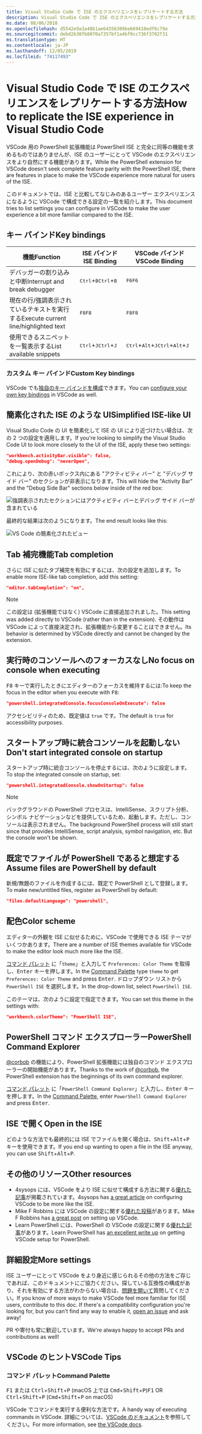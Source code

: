 ```yaml
---
title: Visual Studio Code で ISE のエクスペリエンスをレプリケートする方法
description: Visual Studio Code で ISE のエクスペリエンスをレプリケートする方法
ms.date: 08/06/2018
ms.openlocfilehash: d5542e9a3a48b1ae64356309be669418edf6c79e
ms.sourcegitcommit: debd2b38fb8070a7357bf1a4bf9cc736f3702f31
ms.translationtype: HT
ms.contentlocale: ja-JP
ms.lasthandoff: 12/05/2019
ms.locfileid: "74117493"
---
```

# <a name="how-to-replicate-the-ise-experience-in-visual-studio-code"></a><span data-ttu-id="2e50b-103">Visual Studio Code で ISE のエクスペリエンスをレプリケートする方法</span><span class="sxs-lookup"><span data-stu-id="2e50b-103">How to replicate the ISE experience in Visual Studio Code</span></span>

<span data-ttu-id="2e50b-104">VSCode 用の PowerShell 拡張機能は PowerShell ISE と完全に同等の機能を求めるものではありませんが、ISE のユーザーにとって VSCode のエクスペリエンスをより自然にする機能があります。</span><span class="sxs-lookup"><span data-stu-id="2e50b-104">While the PowerShell extension for VSCode doesn't seek complete feature parity with the PowerShell ISE, there are features in place to make the VSCode experience more natural for users of the ISE.</span></span>

<span data-ttu-id="2e50b-105">このドキュメントでは、ISE と比較してなじみのあるユーザー エクスペリエンスになるように VSCode で構成できる設定の一覧を紹介します。</span><span class="sxs-lookup"><span data-stu-id="2e50b-105">This document tries to list settings you can configure in VSCode to make the user experience a bit more familiar compared to the ISE.</span></span>

## <a name="key-bindings"></a><span data-ttu-id="2e50b-106">キー バインド</span><span class="sxs-lookup"><span data-stu-id="2e50b-106">Key bindings</span></span>

| <span data-ttu-id="2e50b-107">機能</span><span class="sxs-lookup"><span data-stu-id="2e50b-107">Function</span></span>                              | <span data-ttu-id="2e50b-108">ISE バインド</span><span class="sxs-lookup"><span data-stu-id="2e50b-108">ISE Binding</span></span>                  | <span data-ttu-id="2e50b-109">VSCode バインド</span><span class="sxs-lookup"><span data-stu-id="2e50b-109">VSCode Binding</span></span>                              |
| ----------------                      | -----------                  | --------------                              |
| <span data-ttu-id="2e50b-110">デバッガーの割り込みと中断</span><span class="sxs-lookup"><span data-stu-id="2e50b-110">Interrupt and break debugger</span></span>          | <span data-ttu-id="2e50b-111"><kbd>Ctrl</kbd>+<kbd>B</kbd></span><span class="sxs-lookup"><span data-stu-id="2e50b-111"><kbd>Ctrl</kbd>+<kbd>B</kbd></span></span> | <span data-ttu-id="2e50b-112"><kbd>F6</kbd></span><span class="sxs-lookup"><span data-stu-id="2e50b-112"><kbd>F6</kbd></span></span>                               |
| <span data-ttu-id="2e50b-113">現在の行/強調表示されているテキストを実行する</span><span class="sxs-lookup"><span data-stu-id="2e50b-113">Execute current line/highlighted text</span></span> | <span data-ttu-id="2e50b-114"><kbd>F8</kbd></span><span class="sxs-lookup"><span data-stu-id="2e50b-114"><kbd>F8</kbd></span></span>                | <span data-ttu-id="2e50b-115"><kbd>F8</kbd></span><span class="sxs-lookup"><span data-stu-id="2e50b-115"><kbd>F8</kbd></span></span>                               |
| <span data-ttu-id="2e50b-116">使用できるスニペットを一覧表示する</span><span class="sxs-lookup"><span data-stu-id="2e50b-116">List available snippets</span></span>               | <span data-ttu-id="2e50b-117"><kbd>Ctrl</kbd>+<kbd>J</kbd></span><span class="sxs-lookup"><span data-stu-id="2e50b-117"><kbd>Ctrl</kbd>+<kbd>J</kbd></span></span> | <span data-ttu-id="2e50b-118"><kbd>Ctrl</kbd>+<kbd>Alt</kbd>+<kbd>J</kbd></span><span class="sxs-lookup"><span data-stu-id="2e50b-118"><kbd>Ctrl</kbd>+<kbd>Alt</kbd>+<kbd>J</kbd></span></span> |

### <a name="custom-key-bindings"></a><span data-ttu-id="2e50b-119">カスタム キー バインド</span><span class="sxs-lookup"><span data-stu-id="2e50b-119">Custom Key bindings</span></span>

<span data-ttu-id="2e50b-120">VSCode でも[独自のキー バインドを構成](https://code.visualstudio.com/docs/getstarted/keybindings#_custom-keybindings-for-refactorings)できます。</span><span class="sxs-lookup"><span data-stu-id="2e50b-120">You can [configure your own key bindings](https://code.visualstudio.com/docs/getstarted/keybindings#_custom-keybindings-for-refactorings) in VSCode as well.</span></span>

## <a name="simplified-ise-like-ui"></a><span data-ttu-id="2e50b-121">簡素化された ISE のような UI</span><span class="sxs-lookup"><span data-stu-id="2e50b-121">Simplified ISE-like UI</span></span>

<span data-ttu-id="2e50b-122">Visual Studio Code の UI を簡素化して ISE の UI により近づけたい場合は、次の 2 つの設定を適用します。</span><span class="sxs-lookup"><span data-stu-id="2e50b-122">If you're looking to simplify the Visual Studio Code UI to look more closely to the UI of the ISE, apply these two settings:</span></span>

```json
"workbench.activityBar.visible": false,
"debug.openDebug": "neverOpen",
```

<span data-ttu-id="2e50b-123">これにより、次の赤いボックス内にある "アクティビティ バー" と "デバッグ サイド バー" のセクションが非表示になります。</span><span class="sxs-lookup"><span data-stu-id="2e50b-123">This will hide the "Activity Bar" and the "Debug Side Bar" sections below inside of the red box:</span></span>

![強調表示されたセクションにはアクティビティ バーとデバッグ サイド バーが含まれている](images/How-To-Replicate-the-ISE-Experience-In-VSCode/1-highlighted-sidebar.png)

<span data-ttu-id="2e50b-125">最終的な結果は次のようになります。</span><span class="sxs-lookup"><span data-stu-id="2e50b-125">The end result looks like this:</span></span>

![VS Code の簡素化されたビュー](images/How-To-Replicate-the-ISE-Experience-In-VSCode/2-simplified-ui.png)

## <a name="tab-completion"></a><span data-ttu-id="2e50b-127">Tab 補完機能</span><span class="sxs-lookup"><span data-stu-id="2e50b-127">Tab completion</span></span>

<span data-ttu-id="2e50b-128">さらに ISE に似たタブ補完を有効にするには、次の設定を追加します。</span><span class="sxs-lookup"><span data-stu-id="2e50b-128">To enable more ISE-like tab completion, add this setting:</span></span>

```json
"editor.tabCompletion": "on",
```

> [!NOTE]
> <span data-ttu-id="2e50b-129">この設定は (拡張機能ではなく) VSCode に直接追加されました。</span><span class="sxs-lookup"><span data-stu-id="2e50b-129">This setting was added directly to VSCode (rather than in the extension).</span></span> <span data-ttu-id="2e50b-130">その動作は VSCode によって直接決定され、拡張機能から変更することはできません。</span><span class="sxs-lookup"><span data-stu-id="2e50b-130">Its behavior is determined by VSCode directly and cannot be changed by the extension.</span></span>

## <a name="no-focus-on-console-when-executing"></a><span data-ttu-id="2e50b-131">実行時のコンソールへのフォーカスなし</span><span class="sxs-lookup"><span data-stu-id="2e50b-131">No focus on console when executing</span></span>

<span data-ttu-id="2e50b-132"><kbd>F8</kbd> キーで実行したときにエディターのフォーカスを維持するには:</span><span class="sxs-lookup"><span data-stu-id="2e50b-132">To keep the focus in the editor when you execute with <kbd>F8</kbd>:</span></span>

```json
"powershell.integratedConsole.focusConsoleOnExecute": false
```

<span data-ttu-id="2e50b-133">アクセシビリティのため、既定値は `true` です。</span><span class="sxs-lookup"><span data-stu-id="2e50b-133">The default is `true` for accessibility purposes.</span></span>

## <a name="dont-start-integrated-console-on-startup"></a><span data-ttu-id="2e50b-134">スタートアップ時に統合コンソールを起動しない</span><span class="sxs-lookup"><span data-stu-id="2e50b-134">Don't start integrated console on startup</span></span>

<span data-ttu-id="2e50b-135">スタートアップ時に統合コンソールを停止するには、次のように設定します。</span><span class="sxs-lookup"><span data-stu-id="2e50b-135">To stop the integrated console on startup, set:</span></span>

```json
"powershell.integratedConsole.showOnStartup": false
```

> [!NOTE]
> <span data-ttu-id="2e50b-136">バックグラウンドの PowerShell プロセスは、IntelliSense、スクリプト分析、シンボル ナビゲーションなどを提供しているため、起動します。ただし、コンソールは表示されません。</span><span class="sxs-lookup"><span data-stu-id="2e50b-136">The background PowerShell process will still start since that provides IntelliSense, script analysis, symbol navigation, etc. But the console won't be shown.</span></span>

## <a name="assume-files-are-powershell-by-default"></a><span data-ttu-id="2e50b-137">既定でファイルが PowerShell であると想定する</span><span class="sxs-lookup"><span data-stu-id="2e50b-137">Assume files are PowerShell by default</span></span>

<span data-ttu-id="2e50b-138">新規/無題のファイルを作成するには、既定で PowerShell として登録します。</span><span class="sxs-lookup"><span data-stu-id="2e50b-138">To make new/untitled files, register as PowerShell by default:</span></span>

```json
"files.defaultLanguage": "powershell",
```

## <a name="color-scheme"></a><span data-ttu-id="2e50b-139">配色</span><span class="sxs-lookup"><span data-stu-id="2e50b-139">Color scheme</span></span>

<span data-ttu-id="2e50b-140">エディターの外観を ISE に似せるために、VSCode で使用できる ISE テーマがいくつかあります。</span><span class="sxs-lookup"><span data-stu-id="2e50b-140">There are a number of ISE themes available for VSCode to make the editor look much more like the ISE.</span></span>

<span data-ttu-id="2e50b-141">[コマンド パレット] に「`theme`」と入力して `Preferences: Color Theme` を取得し、<kbd>Enter</kbd> キーを押します。</span><span class="sxs-lookup"><span data-stu-id="2e50b-141">In the [Command Palette] type `theme` to get `Preferences: Color Theme` and press <kbd>Enter</kbd>.</span></span>
<span data-ttu-id="2e50b-142">ドロップダウン リストから `PowerShell ISE` を選択します。</span><span class="sxs-lookup"><span data-stu-id="2e50b-142">In the drop-down list, select `PowerShell ISE`.</span></span>

<span data-ttu-id="2e50b-143">このテーマは、次のように設定で指定できます。</span><span class="sxs-lookup"><span data-stu-id="2e50b-143">You can set this theme in the settings with:</span></span>

```json
"workbench.colorTheme": "PowerShell ISE",
```

## <a name="powershell-command-explorer"></a><span data-ttu-id="2e50b-144">PowerShell コマンド エクスプローラー</span><span class="sxs-lookup"><span data-stu-id="2e50b-144">PowerShell Command Explorer</span></span>

<span data-ttu-id="2e50b-145">[@corbob](https://github.com/corbob) の機能により、PowerShell 拡張機能には独自のコマンド エクスプローラーの開始機能があります。</span><span class="sxs-lookup"><span data-stu-id="2e50b-145">Thanks to the work of [@corbob](https://github.com/corbob), the PowerShell extension has the beginnings of its own command explorer.</span></span>

<span data-ttu-id="2e50b-146">[コマンド パレット] に「`PowerShell Command Explorer`」と入力し、<kbd>Enter</kbd> キーを押します。</span><span class="sxs-lookup"><span data-stu-id="2e50b-146">In the [Command Palette], enter `PowerShell Command Explorer` and press <kbd>Enter</kbd>.</span></span>

## <a name="open-in-the-ise"></a><span data-ttu-id="2e50b-147">ISE で開く</span><span class="sxs-lookup"><span data-stu-id="2e50b-147">Open in the ISE</span></span>

<span data-ttu-id="2e50b-148">どのような方法でも最終的には ISE でファイルを開く場合は、<kbd>Shift</kbd>+<kbd>Alt</kbd>+<kbd>P</kbd> キーを使用できます。</span><span class="sxs-lookup"><span data-stu-id="2e50b-148">If you end up wanting to open a file in the ISE anyway, you can use <kbd>Shift</kbd>+<kbd>Alt</kbd>+<kbd>P</kbd>.</span></span>

## <a name="other-resources"></a><span data-ttu-id="2e50b-149">その他のリソース</span><span class="sxs-lookup"><span data-stu-id="2e50b-149">Other resources</span></span>

- <span data-ttu-id="2e50b-150">4sysops には、VSCode をより ISE に似せて構成する方法に関する[優れた記事](https://4sysops.com/archives/make-visual-studio-code-look-and-behave-like-powershell-ise/)が掲載されています。</span><span class="sxs-lookup"><span data-stu-id="2e50b-150">4sysops has [a great article](https://4sysops.com/archives/make-visual-studio-code-look-and-behave-like-powershell-ise/) on configuring VSCode to be more like the ISE.</span></span>
- <span data-ttu-id="2e50b-151">Mike F Robbins には VSCode の設定に関する[優れた投稿](https://mikefrobbins.com/2017/08/24/how-to-install-visual-studio-code-and-configure-it-as-a-replacement-for-the-powershell-ise/)があります。</span><span class="sxs-lookup"><span data-stu-id="2e50b-151">Mike F Robbins has [a great post](https://mikefrobbins.com/2017/08/24/how-to-install-visual-studio-code-and-configure-it-as-a-replacement-for-the-powershell-ise/) on setting up VSCode.</span></span>
- <span data-ttu-id="2e50b-152">Learn PowerShell には、PowerShell の VSCode の設定に関する[優れた記事](https://www.learnpwsh.com/setup-vs-code-for-powershell/)があります。</span><span class="sxs-lookup"><span data-stu-id="2e50b-152">Learn PowerShell has [an excellent write up](https://www.learnpwsh.com/setup-vs-code-for-powershell/) on getting VSCode setup for PowerShell.</span></span>

## <a name="more-settings"></a><span data-ttu-id="2e50b-153">詳細設定</span><span class="sxs-lookup"><span data-stu-id="2e50b-153">More settings</span></span>

<span data-ttu-id="2e50b-154">ISE ユーザーにとって VSCode をより身近に感じられるその他の方法をご存じであれば、このドキュメントにご協力ください。探している互換性の構成があり、それを有効にする方法がわからない場合は、[問題を開いて](https://github.com/PowerShell/vscode-powershell/issues/new/choose)質問してください。</span><span class="sxs-lookup"><span data-stu-id="2e50b-154">If you know of more ways to make VSCode feel more familiar for ISE users, contribute to this doc. If there's a compatibility configuration you're looking for, but you can't find any way to enable it, [open an issue](https://github.com/PowerShell/vscode-powershell/issues/new/choose) and ask away!</span></span>

<span data-ttu-id="2e50b-155">PR や寄付も常に歓迎しています。</span><span class="sxs-lookup"><span data-stu-id="2e50b-155">We're always happy to accept PRs and contributions as well!</span></span>

## <a name="vscode-tips"></a><span data-ttu-id="2e50b-156">VSCode のヒント</span><span class="sxs-lookup"><span data-stu-id="2e50b-156">VSCode Tips</span></span>

### <a name="command-palette"></a><span data-ttu-id="2e50b-157">コマンド パレット</span><span class="sxs-lookup"><span data-stu-id="2e50b-157">Command Palette</span></span>

<span data-ttu-id="2e50b-158"><kbd>F1</kbd> または <kbd>Ctrl</kbd>+<kbd>Shift</kbd>+<kbd>P</kbd> (macOS 上では <kbd>Cmd</kbd>+<kbd>Shift</kbd>+<kbd>P</kbd>)</span><span class="sxs-lookup"><span data-stu-id="2e50b-158"><kbd>F1</kbd> OR <kbd>Ctrl</kbd>+<kbd>Shift</kbd>+<kbd>P</kbd> (<kbd>Cmd</kbd>+<kbd>Shift</kbd>+<kbd>P</kbd> on macOS)</span></span>

<span data-ttu-id="2e50b-159">VSCode でコマンドを実行する便利な方法です。</span><span class="sxs-lookup"><span data-stu-id="2e50b-159">A handy way of executing commands in VSCode.</span></span>
<span data-ttu-id="2e50b-160">詳細については、[VSCode のドキュメント](https://code.visualstudio.com/docs/getstarted/userinterface#_command-palette)を参照してください。</span><span class="sxs-lookup"><span data-stu-id="2e50b-160">For more information, see [the VSCode docs](https://code.visualstudio.com/docs/getstarted/userinterface#_command-palette).</span></span>

[コマンド パレット]: #command-palette
[Command Palette]: #command-palette
